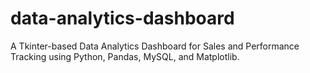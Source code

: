 # data-analytics-dashboard
A Tkinter-based Data Analytics Dashboard for Sales and Performance Tracking using Python, Pandas, MySQL, and Matplotlib.

